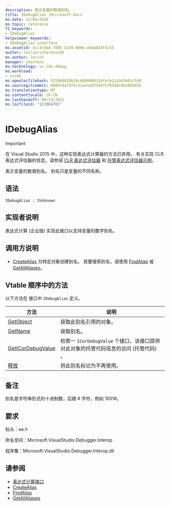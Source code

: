 ```yaml
---
description: 表示变量的数值别名。
title: IDebugAlias |Microsoft Docs
ms.date: 11/04/2016
ms.topic: reference
f1_keywords:
- IDebugAlias
helpviewer_keywords:
- IDebugAlias interface
ms.assetid: 3cc4c9a4-7805-4239-b00e-eb4a024f3c55
author: leslierichardson95
ms.author: lerich
manager: jmartens
ms.technology: vs-ide-debug
ms.workload:
- vssdk
ms.openlocfilehash: 52590d62bb2bc6d9090432efe7e11a343601cfd9
ms.sourcegitcommit: 68897da7d74c31ae1ebf5d47c7b5ddc9b108265b
ms.translationtype: MT
ms.contentlocale: zh-CN
ms.lasthandoff: 08/13/2021
ms.locfileid: "122064781"
---
```

# <a name="idebugalias"></a>IDebugAlias
> [!IMPORTANT]
> 在 Visual Studio 2015 中，这种实现表达式计算器的方法已弃用。 有关实现 CLR 表达式评估器的信息，请参阅 [CLR 表达式评估器](https://github.com/Microsoft/ConcordExtensibilitySamples/wiki/CLR-Expression-Evaluators) 和 [托管表达式评估器示例](https://github.com/Microsoft/ConcordExtensibilitySamples/wiki/Managed-Expression-Evaluator-Sample)。

 表示变量的数值别名。 别名只是变量的不同名称。

## <a name="syntax"></a>语法

```
IDebugAlias : IUnknown
```

## <a name="notes-for-implementers"></a>实现者说明
 表达式计算 (企业版) 实现此接口以支持变量的数字别名。

## <a name="notes-for-callers"></a>调用方说明
- [CreateAlias](../../../extensibility/debugger/reference/idebugobject2-createalias.md) 为特定对象创建别名。 若要搜索别名，请使用 [FindAlias](../../../extensibility/debugger/reference/idebugbinder3-findalias.md) 或 [GetAllAliases](../../../extensibility/debugger/reference/idebugbinder3-getallaliases.md)。

## <a name="methods-in-vtable-order"></a>Vtable 顺序中的方法
 以下方法在 接口中 `IDebugAlias` 定义。

|方法|说明|
|------------|-----------------|
|[GetObject](../../../extensibility/debugger/reference/idebugalias-getobject.md)|获取此别名引用的对象。|
|[GetName](../../../extensibility/debugger/reference/idebugalias-getname.md)|获取别名。|
|[GetICorDebugValue](../../../extensibility/debugger/reference/idebugalias-geticordebugvalue.md)|检索一 `ICorDebugValue` 个接口，该接口提供对此对象的托管代码信息的访问 (托管代码) 。|
|[释放](../../../extensibility/debugger/reference/idebugalias-dispose.md)|将此别名标记为不再使用。|

## <a name="remarks"></a>备注
 别名是字符串形式的十进制数，后跟 # 字符，例如 1001#。

## <a name="requirements"></a>要求
 标头：ee.h

 命名空间：Microsoft.VisualStudio.Debugger.Interop

 程序集：Microsoft.VisualStudio.Debugger.Interop.dll

## <a name="see-also"></a>请参阅
- [表达式计算接口](../../../extensibility/debugger/reference/expression-evaluation-interfaces.md)
- [CreateAlias](../../../extensibility/debugger/reference/idebugobject2-createalias.md)
- [FindAlias](../../../extensibility/debugger/reference/idebugbinder3-findalias.md)
- [GetAllAliases](../../../extensibility/debugger/reference/idebugbinder3-getallaliases.md)
